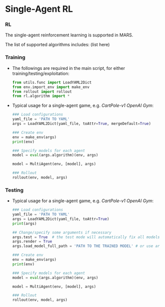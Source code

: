 # Single-Agent RL

### RL

The single-agent reinforcement learning is supported in MARS. 

The list of supported algorithms includes: (list here)

### Training

* The followings are required in the main script, for either training/testing/exploitation:

  ```python
  from utils.func import LoadYAML2Dict
  from env.import_env import make_env
  from rollout import rollout
  from rl.algorithm import *
  ```

  

* Typical usage for a single-agent game, e.g. *CartPole-v1 OpenAI Gym*:

  ```python
  ### Load configurations
  yaml_file = 'PATH TO YAML'
  args = LoadYAML2Dict(yaml_file, toAttr=True, mergeDefault=True)
  
  ### Create env
  env = make_env(args)
  print(env)
  
  ### Specify models for each agent
  model = eval(args.algorithm)(env, args)
  
  model = MultiAgent(env, [model], args)
  
  ### Rollout
  rollout(env, model, args)
  
  ```


### Testing

* Typical usage for a single-agent game, e.g. *CartPole-v1 OpenAI Gym*:

  ```python
  ### Load configurations
  yaml_file = 'PATH TO YAML'
  args = LoadYAML2Dict(yaml_file, toAttr=True)
  print(args)
  
  ## Change/specify some arguments if necessary
  args.test = True  # the test mode will automatically fix all models
  args.render = True
  args.load_model_full_path = 'PATH TO THE TRAINED MODEL' # or use args.load_model_idx
  
  ### Create env
  env = make_env(args)
  print(env)
  
  ### Specify models for each agent
  model = eval(args.algorithm)(env, args)
  
  model = MultiAgent(env, [model], args)
  
  ### Rollout
  rollout(env, model, args)
  ```

  

